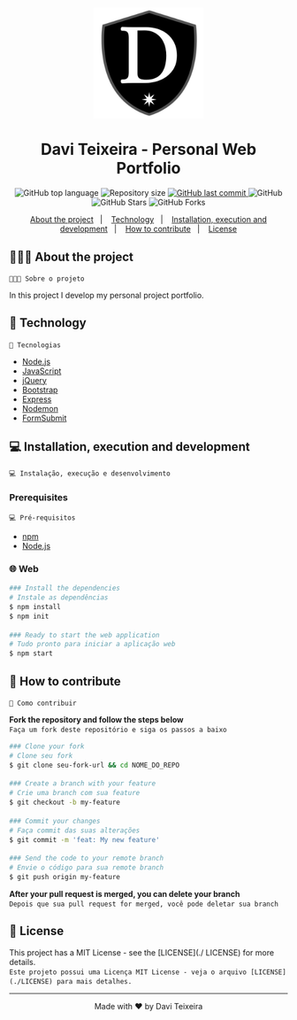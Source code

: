<h1 align="center">
  <img src="src/img/logos-and-profile/logo.png" in-width="400px" max-width="200px" width="200px" align="center" alt="Personal Portfolio">
</h1>

<h1 align="center">
  Davi Teixeira - Personal Web Portfolio
</h1>

<p align="center">
  <img alt="GitHub top language" src="https://img.shields.io/github/languages/top/daviteixeira-btm/daviteixeira-btm.github.io?style=flat-square">
  
  <img alt="Repository size" src="https://img.shields.io/github/repo-size/daviteixeira-btm/daviteixeira-btm.github.io?style=flat-square">
  
  <a href="https://github.com/daviteixeira-btm/daviteixeira-btm.github.io/commits">
    <img alt="GitHub last commit" src="https://img.shields.io/github/last-commit/daviteixeira-btm/daviteixeira-btm.github.io?style=flat-square">
  </a>
  
  <img alt="GitHub" src="https://img.shields.io/github/license/daviteixeira-btm/daviteixeira-btm.github.io?style=flat-square">

  <img alt="GitHub Stars" src="https://img.shields.io/github/stars/daviteixeira-btm/daviteixeira-btm.github.io?style=social">
	<img alt="GitHub Forks" src="https://img.shields.io/github/forks/daviteixeira-btm/daviteixeira-btm.github.io?style=social"> 
</p>
<p align="center">
  <a href="#-about-the-project">About the project</a>&nbsp;&nbsp;&nbsp;|&nbsp;&nbsp;&nbsp;
  <a href="#-technology">Technology</a>&nbsp;&nbsp;&nbsp;|&nbsp;&nbsp;&nbsp;
  <a href="#-installation-execution-and-development">Installation, execution and development</a>&nbsp;&nbsp;&nbsp;|&nbsp;&nbsp;&nbsp;
  <a href="#-how-to-contribute">How to contribute</a>&nbsp;&nbsp;&nbsp;|&nbsp;&nbsp;&nbsp;
  <a href="#-license">License</a>
</p>

## 👨🏻‍💻 About the project
```👨🏻‍💻 Sobre o projeto```
<p>In this project I develop my personal project portfolio.</p>

## 🚀 Technology
```🚀 Tecnologias```

- [Node.js](https://nodejs.org/en/)
- [JavaScript](https://developer.mozilla.org/pt-BR/docs/Web/JavaScript)
- [jQuery](https://jquery.com/)
- [Bootstrap](https://getbootstrap.com/)
- [Express](https://expressjs.com/pt-br/)
- [Nodemon](https://www.npmjs.com/package/nodemon)
- [FormSubmit](https://formsubmit.co/)

## 💻 Installation, execution and development
```💻 Instalação, execução e desenvolvimento```

### Prerequisites
```💻 Pré-requisitos```

- [npm](https://www.npmjs.com/)
- [Node.js](https://nodejs.org/en/)

### 🌐 Web
```bash
### Install the dependencies
# Instale as dependências
$ npm install
$ npm init

### Ready to start the web application
# Tudo pronto para iniciar a aplicação web
$ npm start

```
## 🤔 How to contribute
```🤔 Como contribuir```

**Fork the repository and follow the steps below**<br>
```Faça um fork deste repositório e siga os passos a baixo```

```bash
### Clone your fork
# Clone seu fork
$ git clone seu-fork-url && cd NOME_DO_REPO

### Create a branch with your feature
# Crie uma branch com sua feature
$ git checkout -b my-feature

### Commit your changes
# Faça commit das suas alterações
$ git commit -m 'feat: My new feature'

### Send the code to your remote branch
# Envie o código para sua remote branch
$ git push origin my-feature
```
**After your pull request is merged, you can delete your branch** <br>
```Depois que sua pull request for merged, você pode deletar sua branch```

## 📝 License

This project has a MIT License - see the [LICENSE](./ LICENSE) for more details.<br>
```Este projeto possui uma Licença MIT License - veja o arquivo [LICENSE](./LICENSE) para mais detalhes.```

---

<div align="center">

Made with ❤️ by Davi Teixeira

</div>
